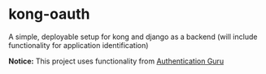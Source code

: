# kong-oauth
A simple, deployable setup for kong and django as a backend (will include functionality for application identification)

**Notice:** This project uses functionality from [Authentication Guru](https://github.com/AppointmentGuru/AuthenticationGuru/)
 